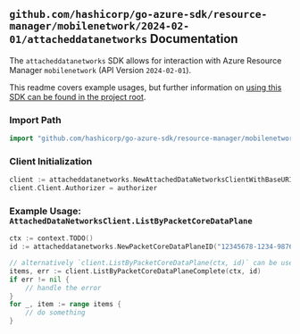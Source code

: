 
## `github.com/hashicorp/go-azure-sdk/resource-manager/mobilenetwork/2024-02-01/attacheddatanetworks` Documentation

The `attacheddatanetworks` SDK allows for interaction with Azure Resource Manager `mobilenetwork` (API Version `2024-02-01`).

This readme covers example usages, but further information on [using this SDK can be found in the project root](https://github.com/hashicorp/go-azure-sdk/tree/main/docs).

### Import Path

```go
import "github.com/hashicorp/go-azure-sdk/resource-manager/mobilenetwork/2024-02-01/attacheddatanetworks"
```


### Client Initialization

```go
client := attacheddatanetworks.NewAttachedDataNetworksClientWithBaseURI("https://management.azure.com")
client.Client.Authorizer = authorizer
```


### Example Usage: `AttachedDataNetworksClient.ListByPacketCoreDataPlane`

```go
ctx := context.TODO()
id := attacheddatanetworks.NewPacketCoreDataPlaneID("12345678-1234-9876-4563-123456789012", "example-resource-group", "packetCoreControlPlaneName", "packetCoreDataPlaneName")

// alternatively `client.ListByPacketCoreDataPlane(ctx, id)` can be used to do batched pagination
items, err := client.ListByPacketCoreDataPlaneComplete(ctx, id)
if err != nil {
	// handle the error
}
for _, item := range items {
	// do something
}
```
